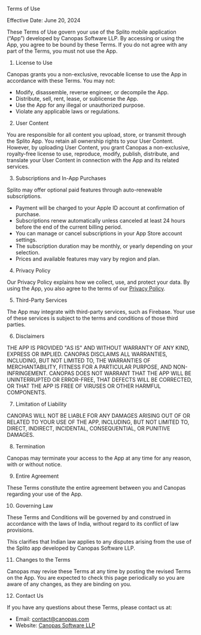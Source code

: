 Terms of Use

Effective Date: June 20, 2024

These Terms of Use govern your use of the Splito mobile application (“App”) developed by Canopas Software LLP. By accessing or using the App, you agree to be bound by these Terms. If you do not agree with any part of the Terms, you must not use the App.

1. License to Use
   
Canopas grants you a non-exclusive, revocable license to use the App in accordance with these Terms. You may not:

- Modify, disassemble, reverse engineer, or decompile the App.
- Distribute, sell, rent, lease, or sublicense the App.
- Use the App for any illegal or unauthorized purpose.
- Violate any applicable laws or regulations.

2. User Content
   
You are responsible for all content you upload, store, or transmit through the Splito App. You retain all ownership rights to your User Content. However, by uploading User Content, you grant Canopas a non-exclusive, royalty-free license to use, reproduce, modify, publish, distribute, and translate your User Content in connection with the App and its related services.

3. Subscriptions and In-App Purchases
   
Splito may offer optional paid features through auto-renewable subscriptions.

- Payment will be charged to your Apple ID account at confirmation of purchase.
- Subscriptions renew automatically unless canceled at least 24 hours before the end of the current billing period.
- You can manage or cancel subscriptions in your App Store account settings.
- The subscription duration may be monthly, or yearly depending on your selection.
- Prices and available features may vary by region and plan.

4. Privacy Policy
   
Our Privacy Policy explains how we collect, use, and protect your data. By using the App, you also agree to the terms of our [Privacy Policy](https://canopas.github.io/splito/).

5. Third-Party Services
   
The App may integrate with third-party services, such as Firebase. Your use of these services is subject to the terms and conditions of those third parties.

6. Disclaimers

THE APP IS PROVIDED "AS IS" AND WITHOUT WARRANTY OF ANY KIND, EXPRESS OR IMPLIED. CANOPAS DISCLAIMS ALL WARRANTIES, INCLUDING, BUT NOT LIMITED TO, THE WARRANTIES OF MERCHANTABILITY, FITNESS FOR A PARTICULAR PURPOSE, AND NON-INFRINGEMENT. CANOPAS DOES NOT WARRANT THAT THE APP WILL BE UNINTERRUPTED OR ERROR-FREE, THAT DEFECTS WILL BE CORRECTED, OR THAT THE APP IS FREE OF VIRUSES OR OTHER HARMFUL COMPONENTS.

7. Limitation of Liability
   
CANOPAS WILL NOT BE LIABLE FOR ANY DAMAGES ARISING OUT OF OR RELATED TO YOUR USE OF THE APP, INCLUDING, BUT NOT LIMITED TO, DIRECT, INDIRECT, INCIDENTAL, CONSEQUENTIAL, OR PUNITIVE DAMAGES.

8. Termination
   
Canopas may terminate your access to the App at any time for any reason, with or without notice.

9. Entire Agreement

These Terms constitute the entire agreement between you and Canopas regarding your use of the App.

10. Governing Law

These Terms and Conditions will be governed by and construed in accordance with the laws of India, without regard to its conflict of law provisions.

This clarifies that Indian law applies to any disputes arising from the use of the Splito app developed by Canopas Software LLP.

11. Changes to the Terms

Canopas may revise these Terms at any time by posting the revised Terms on the App. You are expected to check this page periodically so you are aware of any changes, as they are binding on you.

12. Contact Us
    
If you have any questions about these Terms, please contact us at:

- Email: [contact@canopas.com](mailto:contact@canopas.com)
- Website: [Canopas Software LLP](https://www.canopas.com/)
